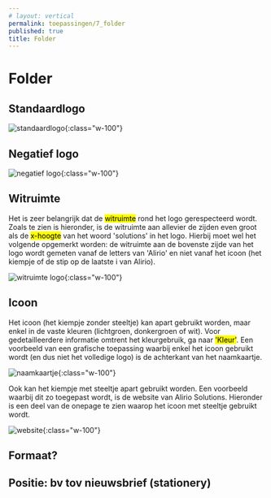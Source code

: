 ```yaml
---
# layout: vertical
permalink: toepassingen/7_folder
published: true
title: Folder
---
```


# Folder

## Standaardlogo

![standaardlogo](../images/aliriosolutions/logo_standaard.png){:class="w-100"}

## Negatief logo

![negatief logo](../images/aliriosolutions/logo_negatief.png){:class="w-100"}

## Witruimte

Het is zeer belangrijk dat de <mark>witruimte</mark> rond het logo gerespecteerd wordt.
Zoals te zien is hieronder, is de witruimte aan allevier de zijden even groot als de <mark>x-hoogte</mark> van het woord 'solutions' in het logo. Hierbij moet wel het volgende opgemerkt worden: de witruimte aan de bovenste zijde van het logo wordt gemeten vanaf de letters van 'Alirio' en niet vanaf het icoon (het kiempje of de stip op de laatste i van Alirio).

![witruimte logo](../images/aliriosolutions/logo_witruimte.png){:class="w-100"}

## Icoon

Het icoon (het kiempje zonder steeltje) kan apart gebruikt worden, maar enkel in de vaste kleuren (lichtgroen, donkergroen of wit).
Voor gedetailleerdere informatie omtrent het kleurgebruik, ga naar <mark>'Kleur'</mark>.
Een voorbeeld van een grafische toepassing waarbij enkel het icoon gebruikt wordt (en dus niet het volledige logo) is de achterkant van het naamkaartje.

![naamkaartje](../images/aliriosolutions/icoon_voorbeeld1.png){:class="w-100"}

Ook kan het kiempje met steeltje apart gebruikt worden. Een voorbeeld waarbij dit zo toegepast wordt, is de website van Alirio Solutions. Hieronder is een deel van de onepage te zien waarop het icoon met steeltje gebruikt wordt.

![website](../images/aliriosolutions/icoon_voorbeeld2.png){:class="w-100"}

## Formaat?

## Positie: bv tov nieuwsbrief (stationery)